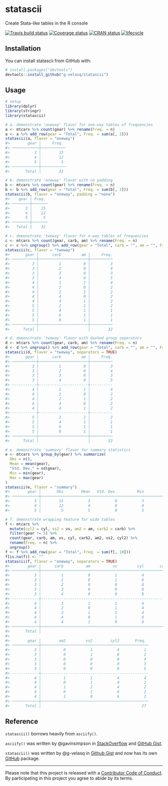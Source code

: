 
<!-- README.md is generated from README.Rmd. Please edit that file -->
statascii
=========

Create Stata-like tables in the R console

[![Travis build status](https://travis-ci.org/g-velasq/statascii.svg?branch=master)](https://travis-ci.org/g-velasq/statascii) [![Coverage status](https://codecov.io/gh/g-velasq/statascii/branch/master/graph/badge.svg)](https://codecov.io/github/g-velasq/statascii?branch=master) [![CRAN status](http://www.r-pkg.org/badges/version/statascii)](https://cran.r-project.org/package=statascii) [![lifecycle](https://img.shields.io/badge/lifecycle-experimental-orange.svg)](https://www.tidyverse.org/lifecycle/#experimental)

Installation
------------

You can install statascii from GitHub with:

``` r
# install.packages("devtools")
devtools::install_github("g-velasq/statascii")
```

Usage
-----

``` r
# setup
library(dplyr)
library(stringr)
library(statascii)

# a. demonstrate 'oneway' flavor for one-way tables of frequencies
a <- mtcars %>% count(gear) %>% rename(Freq. = n)
a <- a %>% add_row(gear = "Total", Freq. = sum(a[, 2]))
statascii(a, flavor = "oneway")
#>        gear │     Freq. 
#> ────────────┼───────────
#>           3 │        15 
#>           4 │        12 
#>           5 │         5 
#> ────────────┼───────────
#>       Total │        32

# b. demonstrate 'oneway' flavor with no padding
b <- mtcars %>% count(gear) %>% rename(Freq. = n)
b <- b %>% add_row(gear = "Total", Freq. = sum(b[, 2]))
statascii(b, flavor = "oneway", padding = "none")
#>    gear │ Freq. 
#> ────────┼───────
#>       3 │    15 
#>       4 │    12 
#>       5 │     5 
#> ────────┼───────
#>   Total │    32

# c. demonstrate 'twoway' flavor for n-way tables of frequencies
c <- mtcars %>% count(gear, carb, am) %>% rename(Freq. = n)
c <- c %>% ungroup() %>% add_row(gear = "Total", carb = "", am = "", Freq. = sum(c[, 4]))
statascii(c, flavor = "twoway")
#>       gear │      carb         am │     Freq. 
#> ───────────┼──────────────────────┼──────────
#>          3 │         1          0 │         3 
#>          3 │         2          0 │         4 
#>          3 │         3          0 │         3 
#>          3 │         4          0 │         5 
#>          4 │         1          1 │         4 
#>          4 │         2          0 │         2 
#>          4 │         2          1 │         2 
#>          4 │         4          0 │         2 
#>          4 │         4          1 │         2 
#>          5 │         2          1 │         2 
#>          5 │         4          1 │         1 
#>          5 │         6          1 │         1 
#>          5 │         8          1 │         1 
#> ───────────┼──────────────────────┼──────────
#>      Total │                      │        32

# d. demonstrate 'twoway' flavor with dashed group separators
d <- mtcars %>% count(gear, carb, am) %>% rename(Freq. = n)
d <- d %>% ungroup() %>% add_row(gear = "Total", carb = "", am = "", Freq. = sum(d[, 4]))
statascii(d, flavor = "twoway", separators = TRUE)
#>       gear │      carb         am │     Freq. 
#> ───────────┼──────────────────────┼──────────
#>          3 │         1          0 │         3 
#>          3 │         2          0 │         4 
#>          3 │         3          0 │         3 
#>          3 │         4          0 │         5 
#> -----------┼----------------------┼----------
#>          4 │         1          1 │         4 
#>          4 │         2          0 │         2 
#>          4 │         2          1 │         2 
#>          4 │         4          0 │         2 
#>          4 │         4          1 │         2 
#> -----------┼----------------------┼----------
#>          5 │         2          1 │         2 
#>          5 │         4          1 │         1 
#>          5 │         6          1 │         1 
#>          5 │         8          1 │         1 
#> ───────────┼──────────────────────┼──────────
#>      Total │                      │        32

# e. demonstrate 'summary' flavor for summary statistics
e <- mtcars %>% group_by(gear) %>% summarize(
  Obs = n(),
  Mean = mean(gear),
  "Std. Dev." = sd(gear),
  Min = min(gear),
  Max = max(gear)
)
statascii(e, flavor = "summary")
#>        gear │       Obs        Mean   Std. Dev.         Min         Max 
#> ────────────┼───────────────────────────────────────────────────────────
#>           3 │        15           3           0           3           3 
#>           4 │        12           4           0           4           4 
#>           5 │         5           5           0           5           5

# f. demonstrate wrapping feature for wide tables
f <- mtcars %>%
  mutate(cyl2 = cyl, vs2 = vs, am2 = am, carb2 = carb) %>%
  filter(gear != 5) %>%
  count(gear, carb, am, vs, cyl, carb2, am2, vs2, cyl2) %>%
  rename(Freq. = n) %>%
  ungroup()
f <- f %>% add_row(gear = "Total", Freq. = sum(f[, 10]))
f[is.na(f)] <- ""
statascii(f, flavor = "oneway", separators = TRUE)
#>        gear │      carb          am          vs         cyl       carb2 
#> ────────────┼───────────────────────────────────────────────────────────
#>           3 │         1           0           1           4           1 
#>           3 │         1           0           1           6           1 
#>           3 │         2           0           0           8           2 
#>           3 │         3           0           0           8           3 
#>           3 │         4           0           0           8           4 
#> ------------┼-----------------------------------------------------------
#>           4 │         1           1           1           4           1 
#>           4 │         2           0           1           4           2 
#>           4 │         2           1           1           4           2 
#>           4 │         4           0           1           6           4 
#>           4 │         4           1           0           6           4 
#> ────────────┼───────────────────────────────────────────────────────────
#>       Total │                                                           
#> 
#>        gear │        am2         vs2        cyl2       Freq. 
#> ────────────┼────────────────────────────────────────────────
#>           3 │          0           1           4           1 
#>           3 │          0           1           6           2 
#>           3 │          0           0           8           4 
#>           3 │          0           0           8           3 
#>           3 │          0           0           8           5 
#> ------------┼------------------------------------------------
#>           4 │          1           1           4           4 
#>           4 │          0           1           4           2 
#>           4 │          1           1           4           2 
#>           4 │          0           1           6           2 
#>           4 │          1           0           6           2 
#> ────────────┼────────────────────────────────────────────────
#>       Total │                                             27
```

Reference
---------

`statascii()` borrows heavily from `asciify()`.

`asciify()` was written by @gavinsimpson in [StackOverflow](https://stackoverflow.com/questions/13011383) and [GitHub Gist](https://gist.github.com/gavinsimpson/2b49f3026b50eeba29314398e27a6770).

`statascii()` was written by @g-velasq in [Github Gist](https://gist.github.com/g-velasq/a39348f59f4353a9478704a28f86ed69) and now has its own [GitHub](https://github.com/g-velasq/statascii) package.

------------------------------------------------------------------------

Please note that this project is released with a [Contributor Code of Conduct](CODE_OF_CONDUCT.md). By participating in this project you agree to abide by its terms.
